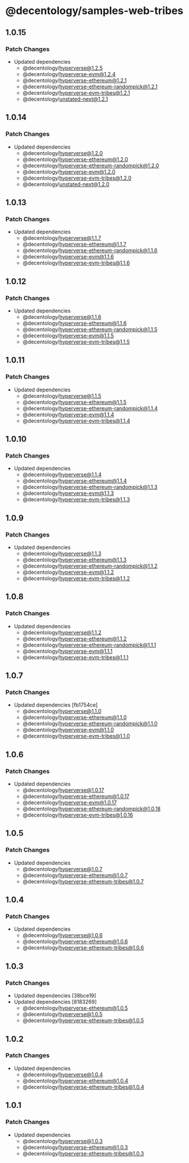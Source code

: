# @decentology/samples-web-tribes

## 1.0.15

### Patch Changes

-   Updated dependencies
    -   @decentology/hyperverse@1.2.5
    -   @decentology/hyperverse-evm@1.2.4
    -   @decentology/hyperverse-ethereum@1.2.1
    -   @decentology/hyperverse-ethereum-randompick@1.2.1
    -   @decentology/hyperverse-evm-tribes@1.2.1
    -   @decentology/unstated-next@1.2.1

## 1.0.14

### Patch Changes

-   Updated dependencies
    -   @decentology/hyperverse@1.2.0
    -   @decentology/hyperverse-ethereum@1.2.0
    -   @decentology/hyperverse-ethereum-randompick@1.2.0
    -   @decentology/hyperverse-evm@1.2.0
    -   @decentology/hyperverse-evm-tribes@1.2.0
    -   @decentology/unstated-next@1.2.0

## 1.0.13

### Patch Changes

-   Updated dependencies
    -   @decentology/hyperverse@1.1.7
    -   @decentology/hyperverse-ethereum@1.1.7
    -   @decentology/hyperverse-ethereum-randompick@1.1.6
    -   @decentology/hyperverse-evm@1.1.6
    -   @decentology/hyperverse-evm-tribes@1.1.6

## 1.0.12

### Patch Changes

-   Updated dependencies
    -   @decentology/hyperverse@1.1.6
    -   @decentology/hyperverse-ethereum@1.1.6
    -   @decentology/hyperverse-ethereum-randompick@1.1.5
    -   @decentology/hyperverse-evm@1.1.5
    -   @decentology/hyperverse-evm-tribes@1.1.5

## 1.0.11

### Patch Changes

-   Updated dependencies
    -   @decentology/hyperverse@1.1.5
    -   @decentology/hyperverse-ethereum@1.1.5
    -   @decentology/hyperverse-ethereum-randompick@1.1.4
    -   @decentology/hyperverse-evm@1.1.4
    -   @decentology/hyperverse-evm-tribes@1.1.4

## 1.0.10

### Patch Changes

-   Updated dependencies
    -   @decentology/hyperverse@1.1.4
    -   @decentology/hyperverse-ethereum@1.1.4
    -   @decentology/hyperverse-ethereum-randompick@1.1.3
    -   @decentology/hyperverse-evm@1.1.3
    -   @decentology/hyperverse-evm-tribes@1.1.3

## 1.0.9

### Patch Changes

-   Updated dependencies
    -   @decentology/hyperverse@1.1.3
    -   @decentology/hyperverse-ethereum@1.1.3
    -   @decentology/hyperverse-ethereum-randompick@1.1.2
    -   @decentology/hyperverse-evm@1.1.2
    -   @decentology/hyperverse-evm-tribes@1.1.2

## 1.0.8

### Patch Changes

-   Updated dependencies
    -   @decentology/hyperverse@1.1.2
    -   @decentology/hyperverse-ethereum@1.1.2
    -   @decentology/hyperverse-ethereum-randompick@1.1.1
    -   @decentology/hyperverse-evm@1.1.1
    -   @decentology/hyperverse-evm-tribes@1.1.1

## 1.0.7

### Patch Changes

-   Updated dependencies [fb1754ce]
    -   @decentology/hyperverse@1.1.0
    -   @decentology/hyperverse-ethereum@1.1.0
    -   @decentology/hyperverse-ethereum-randompick@1.1.0
    -   @decentology/hyperverse-evm@1.1.0
    -   @decentology/hyperverse-evm-tribes@1.1.0

## 1.0.6

### Patch Changes

-   Updated dependencies
    -   @decentology/hyperverse@1.0.17
    -   @decentology/hyperverse-ethereum@1.0.17
    -   @decentology/hyperverse-evm@1.0.17
    -   @decentology/hyperverse-ethereum-randompick@1.0.18
    -   @decentology/hyperverse-evm-tribes@1.0.16

## 1.0.5

### Patch Changes

-   Updated dependencies
    -   @decentology/hyperverse@1.0.7
    -   @decentology/hyperverse-ethereum@1.0.7
    -   @decentology/hyperverse-ethereum-tribes@1.0.7

## 1.0.4

### Patch Changes

-   Updated dependencies
    -   @decentology/hyperverse@1.0.6
    -   @decentology/hyperverse-ethereum@1.0.6
    -   @decentology/hyperverse-ethereum-tribes@1.0.6

## 1.0.3

### Patch Changes

-   Updated dependencies [38bce19]
-   Updated dependencies [8183269]
    -   @decentology/hyperverse-ethereum@1.0.5
    -   @decentology/hyperverse@1.0.5
    -   @decentology/hyperverse-ethereum-tribes@1.0.5

## 1.0.2

### Patch Changes

-   Updated dependencies
    -   @decentology/hyperverse@1.0.4
    -   @decentology/hyperverse-ethereum@1.0.4
    -   @decentology/hyperverse-ethereum-tribes@1.0.4

## 1.0.1

### Patch Changes

-   Updated dependencies
    -   @decentology/hyperverse@1.0.3
    -   @decentology/hyperverse-ethereum@1.0.3
    -   @decentology/hyperverse-ethereum-tribes@1.0.3

